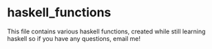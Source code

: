 # haskell_functions
This file contains various haskell functions, created while still learning haskell so if you have any questions, email me!
